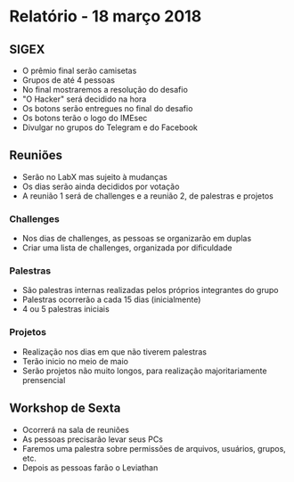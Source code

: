 # Relatório - 18 março 2018

## SIGEX
- O prêmio final serão camisetas
- Grupos de até 4 pessoas
- No final mostraremos a resolução do desafio
- "O Hacker" será decidido na hora
- Os botons serão entregues no final do desafio
- Os botons terão o logo do IMEsec
- Divulgar no grupos do Telegram e do Facebook

## Reuniões
- Serão no LabX mas sujeito à mudanças
- Os dias serão ainda decididos por votação
- A reunião 1 será de challenges e a reunião 2, de palestras e projetos

### Challenges
- Nos dias de challenges, as pessoas se organizarão em duplas
- Criar uma lista de challenges, organizada por dificuldade

### Palestras
- São palestras internas realizadas pelos próprios integrantes do grupo
- Palestras ocorrerão a cada 15 dias (inicialmente)
- 4 ou 5 palestras iniciais

### Projetos
- Realização nos dias em que não tiverem palestras
- Terão inicio no meio de maio
- Serão projetos não muito longos, para realização majoritariamente prensencial

## Workshop de Sexta
- Ocorrerá na sala de reuniões
- As pessoas precisarão levar seus PCs
- Faremos uma palestra sobre permissões de arquivos, usuários, grupos, etc.
- Depois as pessoas farão o Leviathan
